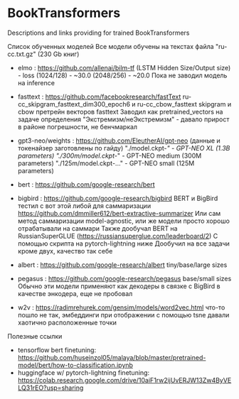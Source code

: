 # BookTransformers
Descriptions and links providing for trained BookTransformers

Список обученных моделей
Все модели обучены на текстах файла "ru-cc.txt.gz" (230 Gb книг)
- elmo : https://github.com/allenai/bilm-tf
(LSTM Hidden Size/Output size) - loss 
(1024/128) - ~30.0
(2048/256) - ~20.0
Пока не заводил модель на inference

* fasttext : https://github.com/facebookresearch/fastText
ru-cc_skipgram_fasttext_dim300_epoch6 и ru-cc_cbow_fasttext
skipgram и cbow претрейн векторов fasttext
Заводил как pretrained_vectors на задаче определения "Экстремизм/неЭкстремизм" - давало прирост в районе погрешности, не бенчмаркал

* gpt3-neo/weights : https://github.com/EleutherAI/gpt-neo (данные и токенайзер заготовлены по гайду) 
"./model.ckpt-*" - GPT-NEO XL (1.3B parameters)
"./300m/model.ckpt-*" - GPT-NEO medium (300M parameters)
"./125m/model.ckpt-..." - GPT-NEO small (125M parameters)

* bert : https://github.com/google-research/bert

* bigbird : https://github.com/google-research/bigbird
BERT и BigBird тестил с вот этой либой для саммаризации https://github.com/dmmiller612/bert-extractive-summarizer
Или сам метод саммаризации model-agnostic, или же модели просто хорошо отрабатывали на саммари
Также дообучал BERT на RussianSuperGLUE (https://russiansuperglue.com/leaderboard/2)
С помощью скрипта на pytorch-lightning ниже
Дообучил на все задачи кроме двух, качество так себе

* albert : https://github.com/google-research/albert
tiny/base/large sizes

* pegasus : https://github.com/google-research/pegasus
base/small sizes
Обычно эти модели применяют как декодеры в связке с BigBird в качестве энкодера, еще не пробовал

* w2v : https://radimrehurek.com/gensim/models/word2vec.html
что-то пошло не так, эмбеддинги при отображении с помощью tsne давали хаотично расположенные точки

Полезные ссылки
* tensorflow bert finetuning: https://github.com/huseinzol05/malaya/blob/master/pretrained-model/bert/how-to-classification.ipynb
* huggingface w/ pytorch-lightning finetuning: https://colab.research.google.com/drive/10aiF1rw2ijUvERJW13Zw4ByVELQ31rEO?usp=sharing
